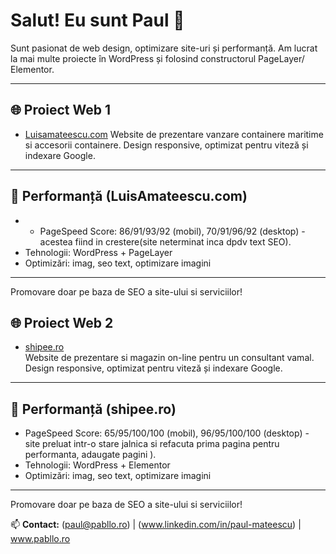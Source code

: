 # Salut! Eu sunt Paul 👋

Sunt pasionat de web design, optimizare site-uri și performanță. Am lucrat la mai multe proiecte în WordPress și folosind constructorul PageLayer/ Elementor.

---

## 🌐 Proiect Web 1

- [Luisamateescu.com](https://luisamateescu.com)
  Website de prezentare vanzare containere maritime si accesorii containere. Design responsive, optimizat pentru viteză și indexare Google.

---

## 🚀 Performanță (LuisAmateescu.com)

- - PageSpeed Score: 86/91/93/92 (mobil), 70/91/96/92 (desktop) - acestea fiind in crestere(site neterminat inca dpdv text SEO).
- Tehnologii: WordPress + PageLayer
- Optimizări: imag, seo text, optimizare imagini

---

Promovare doar pe baza de SEO a site-ului si serviciilor!

## 🌐 Proiect Web 2

- [shipee.ro](https://shipee.ro)  
  Website de prezentare si magazin on-line pentru un consultant vamal. Design responsive, optimizat pentru viteză și indexare Google.

---

## 🚀 Performanță (shipee.ro)

- PageSpeed Score: 65/95/100/100 (mobil), 96/95/100/100 (desktop) - site preluat intr-o stare jalnica si refacuta prima pagina pentru performanta, adaugate pagini ).
- Tehnologii: WordPress + Elementor
- Optimizări: imag, seo text, optimizare imagini

---

Promovare doar pe baza de SEO a site-ului si serviciilor!

📫 **Contact:** (paul@pabllo.ro) | (www.linkedin.com/in/paul-mateescu) | www.pabllo.ro
